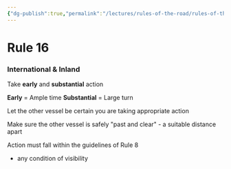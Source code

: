 ```yaml
---
{"dg-publish":true,"permalink":"/lectures/rules-of-the-road/rules-of-the-road-index/rule-16-action-by-the-give-way-vessel/","created":"2025-05-27T09:41:33.678-04:00","updated":"2025-05-30T09:18:54.019-04:00"}
---
```


# Rule 16
### International & Inland

Take **early** and **substantial** action

**Early** = Ample time
**Substantial** = Large turn

Let the other vessel be certain you are taking appropriate action

Make sure the other vessel is safely "past and clear" - a suitable distance apart

Action must fall within the guidelines of Rule 8
- any condition of visibility 